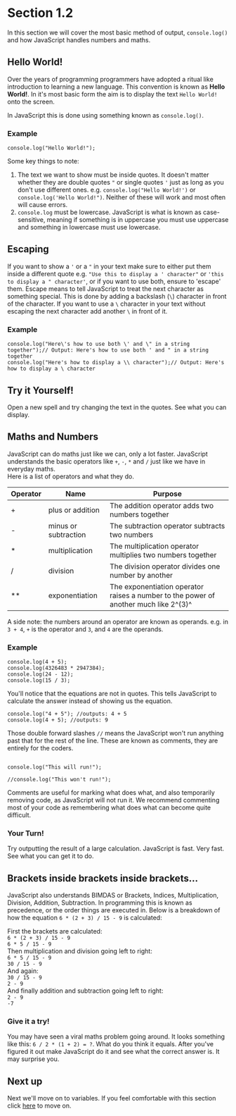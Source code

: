 # Section 1.2
In this section we will cover the most basic method of output, `console.log()` and how JavaScript handles numbers and maths.

## Hello World!
Over the years of programming programmers have adopted a ritual like introduction to learning a new language. This convention is known as **Hello World!**. In it's most basic form the aim is to display the text `Hello World!` onto the screen.

In JavaScript this is done using something known as `console.log()`.
### Example
```
console.log("Hello World!");
```

Some key things to note:
1. The text we want to show must be inside quotes. It doesn't matter whether they are double quotes `"` or single quotes `'` just as long as you don't use different ones. e.g. `console.log("Hello World!')` or `console.log('Hello World!")`. Neither of these will work and most often will cause errors.
2. `console.log` must be lowercase. JavaScript is what is known as case-sensitive, meaning if something is in uppercase you must use uppercase and something in lowercase must use lowercase.


## Escaping
If you want to show a `'` or a `"` in your text make sure to either put them inside a different quote e.g. `"Use this to display a ' character"` or `'this to display a " character'`, or if you want to use both, ensure to 'escape' them. Escape means to tell JavaScript to treat the next character as something special. This is done by adding a backslash (`\`) character in front of the character. If you want to use a `\` character in your text without escaping the next character add another `\` in front of it.

### Example
```
console.log("Here\'s how to use both \' and \" in a string together");// Output: Here's how to use both ' and " in a string together
console.log("Here's how to display a \\ character");// Output: Here's how to display a \ character
```

## Try it Yourself!
Open a new spell and try changing the text in the quotes. See what you can display.

## Maths and Numbers
JavaScript can do maths just like we can, only a lot faster. JavaScript understands the basic operators like `+`, `-`, `*` and `/` just like we have in everyday maths.  
Here is a list of operators and what they do.

| Operator | Name | Purpose |
| -------- | ---- | ------- |
| + | plus or addition | The addition operator adds two numbers together |
| - | minus or subtraction | The subtraction operator subtracts two numbers |
| &#42; | multiplication | The multiplication operator multiplies two numbers together |
| / | division | The division operator divides one number by another |
| &#42;&#42; | exponentiation | The exponentiation operator raises a number to the power of another much like 2^(3)^ |

A side note: the numbers around an operator are known as operands. e.g. in `3 + 4`, `+` is the operator and `3`, and `4` are the operands.

### Example
```
console.log(4 + 5);
console.log(4326483 * 2947384);
console.log(24 - 12);
console.log(15 / 3);
```

You'll notice that the equations are not in quotes. This tells JavaScript to calculate the answer instead of showing us the equation.
```
console.log("4 + 5"); //outputs: 4 + 5
console.log(4 + 5); //outputs: 9
```

Those double forward slashes `//` means the JavaScript won't run anything past that for the rest of the line. These are known as comments, they are entirely for the coders.
```

console.log("This will run!");

//console.log("This won't run!");

```

Comments are useful for marking what does what, and also temporarily removing code, as JavaScript will not run it. We recommend commenting most of your code as remembering what does what can become quite difficult.

### Your Turn!

Try outputting the result of a large calculation. JavaScript is fast. Very fast. See what you can get it to do.

## Brackets inside brackets inside brackets...
JavaScript also understands BIMDAS or Brackets, Indices, Multiplication, Division, Addition, Subtraction. In programming this is known as precedence, or the order things are executed in. Below is a breakdown of how the equation `6 * (2 + 3) / 15 - 9` is calculated:

First the brackets are calculated:  
`6 * (2 + 3) / 15 - 9`  
`6 * 5 / 15 - 9`  
Then multiplication and division going left to right:  
`6 * 5 / 15 - 9`  
`30 / 15 - 9`  
And again:  
`30 / 15 - 9`  
`2 - 9`  
And finally addition and subtraction going left to right:  
`2 - 9`  
`-7`

### Give it a try!
You may have seen a viral maths problem going around. It looks something like this: `6 / 2 * (1 + 2) = ?`. What do you think it equals. After you've figured it out make JavaScript do it and see what the correct answer is. It may surprise you.

## Next up
Next we'll move on to variables. If you feel comfortable with this section click [here](./tutorial-1-3.md) to move on.

